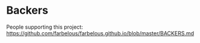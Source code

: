 # Backers

People supporting this project: https://github.com/farbelous/farbelous.github.io/blob/master/BACKERS.md